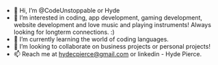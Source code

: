- 👋 Hi, I’m @CodeUnstoppable or Hyde
- 👀 I’m interested in coding, app development, gaming development, website development and love music and playing instruments! Always looking for longterm connections. :)
- 🌱 I’m currently learning the world of coding languages. 
- 💞️ I’m looking to collaborate on business projects or personal projects!
- 📫 Reach me at hydecpierce@gmail.com or linkedin - Hyde Pierce. 

<!---
CodeUnstoppable/CodeUnstoppable is a ✨ special ✨ repository because its `README.md` (this file) appears on your GitHub profile.
You can click the Preview link to take a look at your changes.
--->
